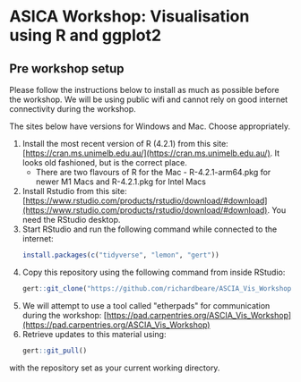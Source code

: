 # ASICA Workshop: Visualisation using R and ggplot2

## Pre workshop setup

Please follow the instructions below to install as much as possible
before the workshop. We will be using public wifi and cannot rely
on good internet connectivity during the workshop.

The sites below have versions for Windows and Mac. Choose appropriately.

1. Install the most recent version of R (4.2.1) from this site: [https://cran.ms.unimelb.edu.au/](https://cran.ms.unimelb.edu.au/). It looks old fashioned, but is the correct place.
    * There are two flavours of R for the Mac - R-4.2.1-arm64.pkg for newer M1 Macs and R-4.2.1.pkg for Intel Macs
1. Install Rstudio from this site: [https://www.rstudio.com/products/rstudio/download/#download](https://www.rstudio.com/products/rstudio/download/#download). You need the RStudio desktop.
1. Start RStudio and run the following command while connected to the internet:
    ```R
    install.packages(c("tidyverse", "lemon", "gert"))
    ```
1. Copy this repository using the following command from inside RStudio:
    ```R
    gert::git_clone("https://github.com/richardbeare/ASCIA_Vis_Workshop.git", "ASCIA_Vis_Workshop")
    ```
1. We will attempt to use a tool called "etherpads" for communication during the workshop:
[https://pad.carpentries.org/ASCIA_Vis_Workshop](https://pad.carpentries.org/ASCIA_Vis_Workshop)
1. Retrieve updates to this material using:
    ```R
    gert::git_pull()
    ```
with the repository set as your current working directory.
